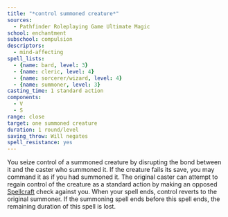 ```yaml
---
title: "*control summoned creature*"
sources:
  - Pathfinder Roleplaying Game Ultimate Magic
school: enchantment
subschool: compulsion
descriptors:
  - mind-affecting
spell_lists:
  - {name: bard, level: 3}
  - {name: cleric, level: 4}
  - {name: sorcerer/wizard, level: 4}
  - {name: summoner, level: 3}
casting_time: 1 standard action
components:
  - V
  - S
range: close
target: one summoned creature
duration: 1 round/level
saving_throw: Will negates
spell_resistance: yes
---
```


You seize control of a summoned creature by disrupting the bond between it and the caster who summoned it. If the creature fails its save, you may command it as if you had summoned it. The original caster can attempt to regain control of the creature as a standard action by making an opposed [Spellcraft](/skills/spellcraft/) check against you. When your spell ends, control reverts to the original summoner. If the summoning spell ends before this spell ends, the remaining duration of this spell is lost.

